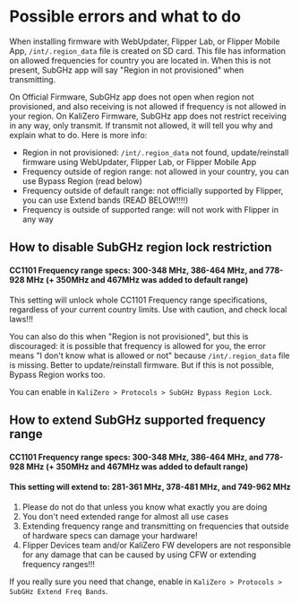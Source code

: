 # Possible errors and what to do

When installing firmware with WebUpdater, Flipper Lab, or Flipper Mobile App, `/int/.region_data` file is created on SD card.
This file has information on allowed frequencies for country you are located in. When this is not present, SubGHz app will say "Region in not provisioned" when transmitting.

On Official Firmware, SubGHz app does not open when region not provisioned, and also receiving is not allowed if frequency is not allowed in your region.
On KaliZero Firmware, SubGHz app does not restrict receiving in any way, only transmit. If transmit not allowed, it will tell you why and explain what to do. Here is more info:
- Region in not provisioned: `/int/.region_data` not found, update/reinstall firmware using WebUpdater, Flipper Lab, or Flipper Mobile App
- Frequency outside of region range: not allowed in your country, you can use Bypass Region (read below)
- Frequency outside of default range: not officially supported by Flipper, you can use Extend bands (READ BELOW!!!!)
- Frequency is outside of supported range: will not work with Flipper in any way

## How to disable SubGHz region lock restriction

#### CC1101 Frequency range specs: 300-348 MHz, 386-464 MHz, and 778-928 MHz  (+ 350MHz and 467MHz was added to default range)

This setting will unlock whole CC1101 Frequency range specifications, regardless of your current country limits. Use with caution, and check local laws!!!

You can also do this when "Region is not provisioned", but this is discouraged: it is possible that frequency is allowed for you, the error means "I don't know what is allowed or not" because `/int/.region_data` file is missing. Better to update/reinstall firmware. But if this is not possible, Bypass Region works too.

You can enable in `KaliZero > Protocols > SubGHz Bypass Region Lock`.

## How to extend SubGHz supported frequency range

#### CC1101 Frequency range specs: 300-348 MHz, 386-464 MHz, and 778-928 MHz  (+ 350MHz and 467MHz was added to default range)
#### This setting will extend to: 281-361 MHz, 378-481 MHz, and 749-962 MHz

1. Please do not do that unless you know what exactly you are doing
2. You don't need extended range for almost all use cases
3. Extending frequency range and transmitting on frequencies that outside of hardware specs can damage your hardware!
4. Flipper Devices team and/or KaliZero FW developers are not responsible for any damage that can be caused by using CFW or extending frequency ranges!!!

If you really sure you need that change, enable in `KaliZero > Protocols > SubGHz Extend Freq Bands`.